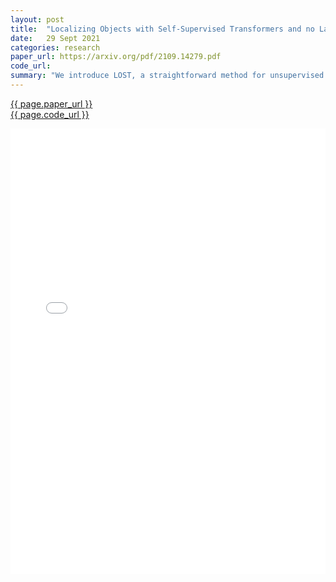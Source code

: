 ```yaml
---
layout: post
title:  "Localizing Objects with Self-Supervised Transformers and no Labels"
date:   29 Sept 2021
categories: research
paper_url: https://arxiv.org/pdf/2109.14279.pdf
code_url: 
summary: "We introduce LOST, a straightforward method for unsupervised object localization in image collections, utilizing activation features from a vision transformer pre-trained in a self-supervised manner. Unlike other methods, LOST does not rely on external object proposals or image collection exploration and works on individual images. It surpasses existing object discovery methods by up to 8 CorLoc points on PASCAL VOC 2012. Additionally, training a class-agnostic detector on the objects found by LOST further improves performance by 7 points, showing its effectiveness also in unsupervised object discovery. The implementation of our approach is available at https://github.com/valeoai/LOST"
---
```


<style>
.responsive-pdf-container {
    overflow: hidden;
    padding-top: 141.42%; /* 16:9 Aspect Ratio, adjust as needed */
    position: relative;
}

.responsive-pdf-container iframe {
    border: none;
    height: 100%;
    left: 0;
    position: absolute;
    top: 0;
    width: 100%;
}
</style>

<a href="{{ page.paper_url }}">{{ page.paper_url }}</a><br>
<a href="{{ page.code_url }}">{{ page.code_url }}</a>

<div class="responsive-pdf-container">
    <iframe src="{{ page.paper_url }}" style="border: none;"></iframe>
</div>